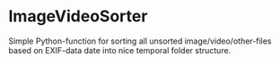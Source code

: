 # ImageVideoSorter
Simple Python-function for sorting all unsorted image/video/other-files based on EXIF-data date into nice temporal folder structure.
